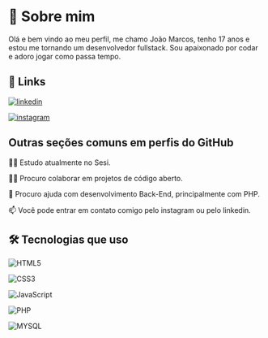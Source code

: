 
# 🚀 Sobre mim

Olá e bem vindo ao meu perfil, me chamo João Marcos, tenho 17 anos e estou me tornando um desenvolvedor fullstack. Sou apaixonado por codar e adoro jogar como passa tempo.


## 🔗 Links
[![linkedin](https://img.shields.io/badge/linkedin-0A66C2?style=for-the-badge&logo=linkedin&logoColor=white)](https://www.linkedin.com/in/jo%C3%A3o-marcos-pinto-sant-ana-7a4ba2259/)

[![instagram](https://img.shields.io/badge/Instagram-E4405F?style=for-the-badge&logo=instagram&logoColor=white)](https://www.instagram.com/joao_marcoscap/)


## Outras seções comuns em perfis do GitHub
👩‍💻 Estudo atualmente no Sesi.

👯‍♀️ Procuro colaborar em projetos de código aberto.

🤔 Procuro ajuda com desenvolvimento Back-End, principalmente com PHP.

📫 Você pode entrar em contato comigo pelo instagram ou pelo linkedin.



## 🛠 Tecnologias que uso

![HTML5](https://img.shields.io/badge/html5-%23E34F26.svg?style=for-the-badge&logo=html5&logoColor=white)

![CSS3](https://img.shields.io/badge/css3-%231572B6.svg?style=for-the-badge&logo=css3&logoColor=white)

![JavaScript](https://img.shields.io/badge/javascript-%23323330.svg?style=for-the-badge&logo=javascript&logoColor=%23F7DF1E)

![PHP](https://img.shields.io/badge/php-%23777BB4.svg?style=for-the-badge&logo=php&logoColor=white)

![MYSQL](https://img.shields.io/badge/MySQL-005C84?style=for-the-badge&logo=mysql&logoColor=white)

